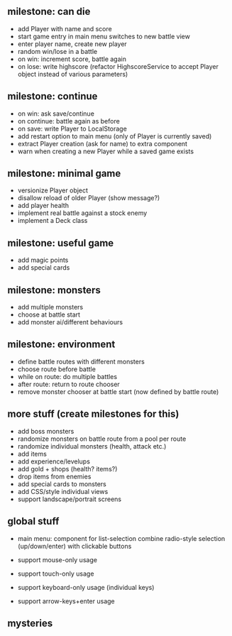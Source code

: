 ## milestone: can die

* add Player with name and score
* start game entry in main menu switches to new battle view
* enter player name, create new player
* random win/lose in a battle
* on win: increment score, battle again
* on lose: write highscore (refactor HighscoreService to accept Player object instead of various parameters)

## milestone: continue

* on win: ask save/continue
* on continue: battle again as before
* on save: write Player to LocalStorage
* add restart option to main menu (only of Player is currently saved)
* extract Player creation (ask for name) to extra component
* warn when creating a new Player while a saved game exists

## milestone: minimal game

* versionize Player object
* disallow reload of older Player (show message?)
* add player health
* implement real battle against a stock enemy
* implement a Deck class

## milestone: useful game

* add magic points
* add special cards

## milestone: monsters

* add multiple monsters
* choose at battle start
* add monster ai/different behaviours

## milestone: environment

* define battle routes with different monsters
* choose route before battle
* while on route: do multiple battles
* after route: return to route chooser
* remove monster chooser at battle start (now defined by battle route)

## more stuff (create milestones for this)

* add boss monsters
* randomize monsters on battle route from a pool per route
* randomize individual monsters (health, attack etc.)
* add items
* add experience/levelups
* add gold + shops (health? items?)
* drop items from enemies
* add special cards to monsters
* add CSS/style individual views
* support landscape/portrait screens

## global stuff

* main menu: component for list-selection
  combine radio-style selection (up/down/enter) with clickable buttons

* support mouse-only usage
* support touch-only usage
* support keyboard-only usage (individual keys)
* support arrow-keys+enter usage

## mysteries

